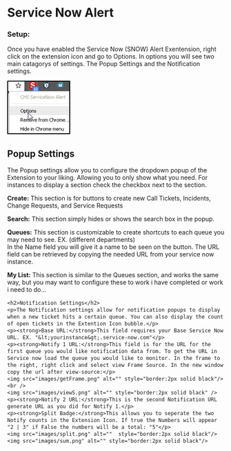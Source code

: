 
<body>
    <h1>Service Now Alert</h1>
    <h3>Setup:</h3>
    <p>Once you have enabled the Service Now (SNOW) Alert Exentension, right click on the extension icon and go to Options. In options you will see two main catagorys of settings. The Popup Settings and the Notification settings.</p>
    <img src="images/options.png" alt="" style="border:2px solid black"/>
    <h2>Popup Settings</h2><p>The Popup settings allow you to configure the dropdown popup of the Extension to your liking. Allowing you to only show what you need. For instances to display a section check the checkbox next to the section. </p>
    <p><strong>Create:</strong> This section is for buttons to create new Call Tickets, Incidents, Change Requests, and Service Requests </p>
    <p><strong>Search:</strong> This section simply hides or shows the search box in the popup.</p>
    <p><strong>Queues:</strong> This section is customizable to create shortcuts to each queue you may need to see. EX. (different departments)<br />In the Name field you will give it a name to be seen on the button. The URL field can be retrieved by copying the needed URL from your service now instance.</p>
    <p><strong>My List:</strong> This section is similar to the Queues section, and works the same way, but you may want to configure these to work i have completed or work i need to do...</p>
    
    <h2>Notification Settings</h2>
    <p>The Notification settings allow for notification popups to display when a new ticket hits a certain queue. You can also display the count of open tickets in the Extention Icon bubble.</p>
    <p><strong>Base URL:</strong>This field requires your Base Service Now URL. EX. "&lt;yourinstance&gt;.service-now.com"</p>
    <p><strong>Notify 1 URL:</strong>This field is for the URL for the first queue you would like notification data from. To get the URL in Service now load the queue you would like to monitor. In the frame to the right, right click and select view Frame Source. In the new window copy the url after view-source:</p>
    <img src="images/getFrame.png" alt="" style="border:2px solid black"/>
    <br />
    <img src="images/viewS.png" alt="" style="border:2px solid black" />
    <p><strong>Notify 2 URL:</strong>This is the second Notification URL generate URL as you did for Notify 1.</p>
    <p><strong>Split Badge:</strong>This allows you to seperate the two Notify counts in the Extension Icon. If true the Numbers will appear "2 | 3" if False the numbers will be a total: "5"</p>
    <img src="images/split.png" alt=""  style="border:2px solid black"/>
    <img src="images/sum.png" alt="" style="border:2px solid black"/>
</body>
</html>
